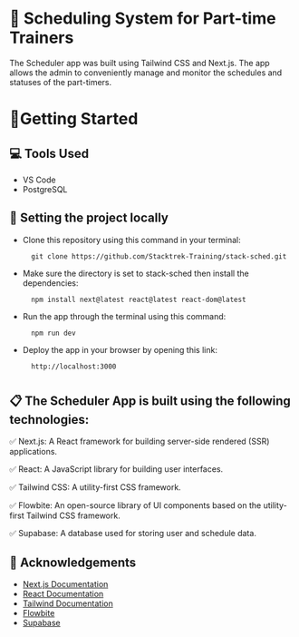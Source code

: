 # 📅 **Scheduling System for Part-time Trainers**
The Scheduler app was built using Tailwind CSS and Next.js. The app allows the admin to conveniently manage and monitor the schedules and statuses of the part-timers.

# 📖**Getting Started**

## 💻 **Tools Used**

- VS Code
- PostgreSQL

## 📁 **Setting the project locally**

- Clone this repository using this command in your terminal:

        git clone https://github.com/Stacktrek-Training/stack-sched.git

- Make sure the directory is set to stack-sched then install the dependencies:

        npm install next@latest react@latest react-dom@latest

- Run the app through the terminal using this command:

        npm run dev

- Deploy the app in your browser by opening this link:

        http://localhost:3000

#

## 📋 **The Scheduler App is built using the following technologies:**

✅ Next.js: A React framework for building server-side rendered (SSR) applications.

✅ React: A JavaScript library for building user interfaces.

✅ Tailwind CSS: A utility-first CSS framework.

✅ Flowbite: An open-source library of UI components based on the utility-first Tailwind CSS framework.

✅ Supabase: A database used for storing user and schedule data.

## 📄 **Acknowledgements**
- [Next.js Documentation](https://nextjs.org/docs)
- [React Documentation](https://react.dev/learn)
- [Tailwind Documentation](https://v2.tailwindcss.com/docs)
- [Flowbite](https://flowbite.com/docs/getting-started/introduction/)
- [Supabase](https://supabase.com/docs)